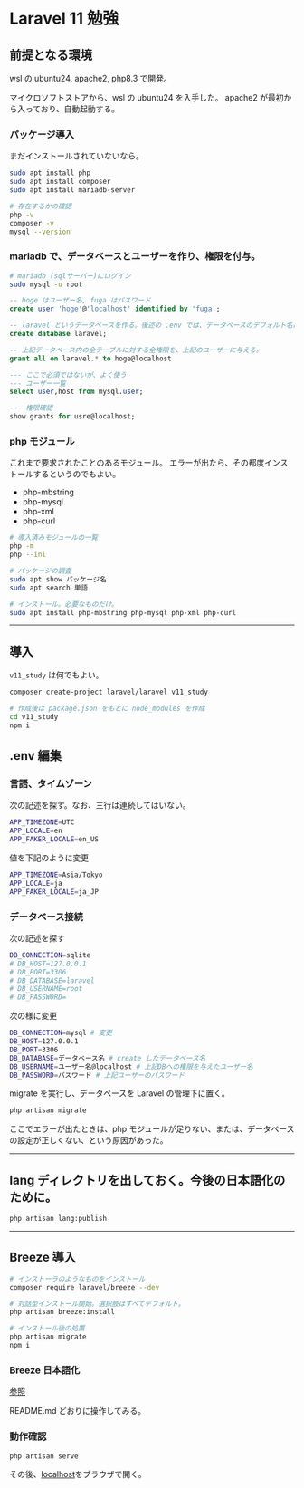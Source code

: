 # Laravel 11 勉強

## 前提となる環境

wsl の ubuntu24, apache2, php8.3 で開発。

マイクロソフトストアから、wsl の ubuntu24 を入手した。
apache2 が最初から入っており、自動起動する。

### パッケージ導入

まだインストールされていないなら。

```bash
sudo apt install php
sudo apt install composer
sudo apt install mariadb-server
```

```bash
# 存在するかの確認
php -v
composer -v
mysql --version
```

### mariadb で、データベースとユーザーを作り、権限を付与。

```bash
# mariadb (sqlサーバー)にログイン
sudo mysql -u root
```

```sql
-- hoge はユーザー名, fuga はパスワード
create user 'hoge'@'localhost' identified by 'fuga';

-- laravel というデータベースを作る。後述の .env では、データベースのデフォルト名は laravel になっている。なんでもよい。
create database laravel;

-- 上記データベース内の全テーブルに対する全権限を、上記のユーザーに与える。
grant all on laravel.* to hoge@localhost

--- ここで必須ではないが、よく使う
--- ユーザー一覧
select user,host from mysql.user;

--- 権限確認
show grants for usre@localhost;
```

### php モジュール

これまで要求されたことのあるモジュール。
エラーが出たら、その都度インストールするというのでもよい。

- php-mbstring
- php-mysql
- php-xml
- php-curl

```bash
# 導入済みモジュールの一覧
php -m
php --ini

# パッケージの調査
sudo apt show パッケージ名
sudo apt search 単語

# インストール。必要なものだけ。
sudo apt install php-mbstring php-mysql php-xml php-curl
```

---

## 導入

`v11_study` は何でもよい。

```bash
composer create-project laravel/laravel v11_study

# 作成後は package.json をもとに node_modules を作成
cd v11_study
npm i
```

## .env 編集

### 言語、タイムゾーン

次の記述を探す。なお、三行は連続してはいない。

```bash
APP_TIMEZONE=UTC
APP_LOCALE=en
APP_FAKER_LOCALE=en_US
```

値を下記のように変更

```bash
APP_TIMEZONE=Asia/Tokyo
APP_LOCALE=ja
APP_FAKER_LOCALE=ja_JP
```

### データベース接続

次の記述を探す

```bash
DB_CONNECTION=sqlite
# DB_HOST=127.0.0.1
# DB_PORT=3306
# DB_DATABASE=laravel
# DB_USERNAME=root
# DB_PASSWORD=
```

次の様に変更

```bash
DB_CONNECTION=mysql # 変更
DB_HOST=127.0.0.1
DB_PORT=3306
DB_DATABASE=データベース名 # create したデータベース名
DB_USERNAME=ユーザー名@localhost # 上記DBへの権限を与えたユーザー名
DB_PASSWORD=パスワード # 上記ユーザーのパスワード
```

migrate を実行し、データベースを Laravel の管理下に置く。

```bash
php artisan migrate
```

ここでエラーが出たときは、php モジュールが足りない、または、データベースの設定が正しくない、という原因があった。

---

## lang ディレクトリを出しておく。今後の日本語化のために。

```bash
php artisan lang:publish
```

---

## Breeze 導入

```bash
# インストーラのようなものをインストール
composer require laravel/breeze --dev

# 対話型インストール開始。選択肢はすべてデフォルト。
php artisan breeze:install

# インストール後の処置
php artisan migrate
npm i
```

### Breeze 日本語化

[参照](https://github.com/askdkc/breezejp)

README.md どおりに操作してみる。

### 動作確認

```bash
php artisan serve
```

その後、[localhost](http://localhost:8000/)をブラウザで開く。


